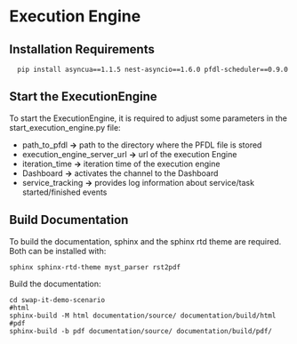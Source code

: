 # Execution Engine

## Installation Requirements
```
  pip install asyncua==1.1.5 nest-asyncio==1.6.0 pfdl-scheduler==0.9.0
```

## Start the ExecutionEngine

To start the ExecutionEngine, it is required to adjust some parameters in the start_execution_engine.py file:
- path_to_pfdl **->** path to the directory where the PFDL file is stored
- execution_engine_server_url **->** url of the execution Engine
- iteration_time **->** iteration time of the execution engine
- Dashboard **->** activates the channel to the Dashboard
- service_tracking **->** provides log information about service/task started/finished events
  
## Build Documentation

To build the documentation, sphinx and the sphinx rtd theme are required. Both can be installed with:

    sphinx sphinx-rtd-theme myst_parser rst2pdf

Build the documentation:

    cd swap-it-demo-scenario
    #html
    sphinx-build -M html documentation/source/ documentation/build/html
    #pdf
    sphinx-build -b pdf documentation/source/ documentation/build/pdf/